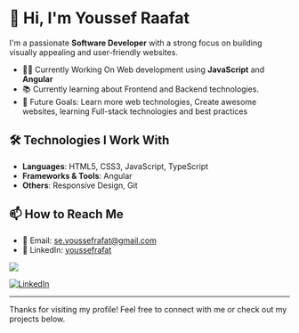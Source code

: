 # 👋 Hi, I'm Youssef Raafat

I'm a passionate **Software Developer** with a strong focus on building visually appealing and user-friendly websites.

- 👨‍💻 Currently Working On Web development using **JavaScript** and **Angular**
- 📚 Currently learning about Frontend and Backend technologies.
- 🎯 Future Goals: Learn more web technologies, Create awesome websites, learning Full-stack technologies and best practices

## 🛠️ Technologies I Work With

- **Languages**: HTML5, CSS3, JavaScript, TypeScript  
- **Frameworks & Tools**: Angular   
- **Others**: Responsive Design, Git

## 📫 How to Reach Me

- 📧 Email: [se.youssefrafat@gmail.com](mailto:se.youssefrafat@gmail.com)
- 💼 LinkedIn: [youssefrafat]([https://www.linkedin.com/in/YOUR-USERNAME](https://www.linkedin.com/in/youssef-raafat-695591203/))

<a href="https://www.linkedin.com/in/youssef-raafat-695591203/" target="_blank">
  <img src="https://img.shields.io/badge/LinkedIn-Connect-blue?style=for-the-badge&logo=linkedin" />
</a>

[![LinkedIn](https://img.shields.io/badge/LinkedIn-View_Profile-blue?style=for-the-badge&logo=linkedin&logoColor=white)](https://www.linkedin.com/in/youssef-raafat-695591203/)


---

Thanks for visiting my profile! Feel free to connect with me or check out my projects below.
